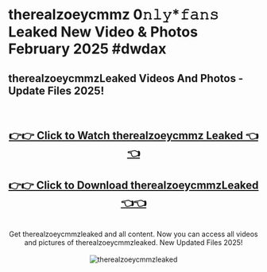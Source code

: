 # therealzoeycmmz 0𝚗𝚕𝚢*𝚏𝚊𝚗𝚜 Leaked New Video & Photos February 2025 #dwdax

<h2>therealzoeycmmzLeaked Videos And Photos - Update Files 2025!</h2>
<br>
<div align="center">
<h2><a href="https://mediaupload.pro?title=therealzoeycmmz&ref=11F" rel="nofollow">👉👉 Click to Watch therealzoeycmmz Leaked 👈👈</a></h2>
<h2><a href="https://mediaupload.pro?title=therealzoeycmmz&ref=11F" rel="nofollow">👉👉 Click to Download therealzoeycmmzLeaked 👈👈</a></h2>
<br>
Get therealzoeycmmzleaked and all content. Now you can access all videos and pictures of therealzoeycmmzleaked. New Updated Files 2025!
<br>
<br>
<a href="https://mediaupload.pro?title=therealzoeycmmz&ref=11F" rel="nofollow" data-target="animated-image.originalLink"><img src="https://i.ibb.co/Gkj2r4b/banner.png" alt="therealzoeycmmzleaked" style="max-width: 100%; display: inline-block;" data-target="animated-image.originalImage"></a>
</div>
<br>

